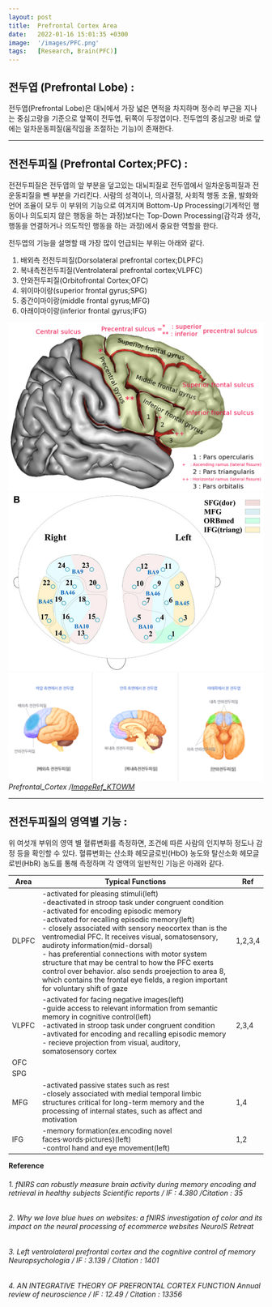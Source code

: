 ```yaml
---
layout: post
title:  Prefrontal Cortex Area
date:   2022-01-16 15:01:35 +0300
image:  '/images/PFC.png'
tags:   [Research, Brain(PFC)]
---
```



## 전두엽 (Prefrontal Lobe) : <br/>
전두엽(Prefrontal Lobe)은 대뇌에서 가장 넓은 면적을 차지하며 정수리 부근을 지나는 중심고랑을 기준으로 앞쪽이 전두엽, 뒤쪽이 두정엽이다. 전두엽의 중심고랑 바로 앞에는 일차운동피질(움직임을 조절하는 기능)이 존재한다.

___

## 전전두피질 (Prefrontal Cortex;PFC) : <br/>
전전두피질은 전두엽의 앞 부분을 덮고있는 대뇌피질로 전두엽에서 일차운동피질과 전운동피질을 뺀 부분을 가리킨다. 사람의 성격이나, 의사결정, 사회적 행동 조율, 발화와 언어 조율이 모두 이 부위의 기능으로 여겨지며 Bottom-Up Processing(기계적인 행동이나 의도되지 않은 행동을 하는 과정)보다는 Top-Down Processing(감각과 생각, 행동을 연결하거나 의도적인 행동을 하는 과정)에서 중요한 역할을 한다. <br/>

전두엽의 기능을 설명할 때 가장 많이 언급되는 부위는 아래와 같다.<br/>


1. 배외측 전전두피질(Dorsolateral prefrontal cortex;DLPFC)<br/>
2. 복내측전전두피질(Ventrolateral prefrontal cortex;VLPFC)<br/>
3. 안와전두피질(Orbitofrontal Cortex;OFC)<br/>
4. 위이마이랑(superior frontal gyrus;SPG)<br/>
5. 중간이마이랑(middle frontal gyrus;MFG)<br/>
6. 아래이마이랑(inferior frontal gyrus;IFG)<br/>

<div class="gallery-box">
  <div class="gallery">
    <img src="/images/Posting/ResearchReview/fNIRS/14.png" alt="Project">
    <img src="/images/Posting/ResearchReview/fNIRS/18.png" alt="Project">
  </div>
</div>

<div class="gallery-box">
  <div class="gallery">
    <img src="/images/Posting/ResearchReview/fNIRS/19.png" alt="Project">
  </div>
    <em>Prefrontal_Cortex /<a href="https://www.ktown1st.com/blog/BodynbrainWilshire/15039" target="_blank">ImageRef_KTOWM</a></em>
</div>

___

## 전전두피질의 영역별 기능 : <br/>
위 여섯개 부위의 영역 별 혈류변화를 측정하면, 조건에 따른 사람의 인지부하 정도나 감정 등을 확인할 수 있다.
혈류변화는 산소화 헤모글로빈(HbO) 농도와 탈산소화 헤모글로빈(HbR) 농도를 통해 측정하며 각 영역의 일반적인 기능은 아래와 같다.

|Area|Typical Functions|Ref|
|------|---|---|
|DLPFC|-activated for pleasing stimuli(left)<br/>-deactivated in stroop task under congruent condition<br/>-activated for encoding episodic memory<br/>-activated for recalling episodic memory(left)<br/>- closely associated with sensory neocortex than is the ventromedial PFC. It receives visual, somatosensory, audiroty information(mid-dorsal)<br/>- has preferential connections with motor system structure that may be central to how the PFC exerts control over behavior. also sends proejection to area 8, which contains the frontal eye fields, a region important for voluntary shift of gaze|1,2,3,4|
|VLPFC|-activated for facing negative images(left)<br/>-guide access to relevant information from semantic memory in cognitive control(left)<br/>-activated in stroop task under congruent condition<br/>-avtivated for encoding and recalling episodic memory<br/>- recieve projection from visual, auditory, somatosensory cortex|2,3,4|
|OFC||
|SPG|||
|MFG|-activated passive states such as rest<br/>-closely associated with medial temporal limbic structures critical for long-term memory and the processing of internal states, such as affect and motivation|1,4|
|IFG|-memory formation(ex.encoding novel faces·words·pictures)(left)<br/>-control hand and eye movement(left)|1,2|


**Reference**<br/>
###### 1. fNIRS can robustly measure brain activity during memory encoding and retrieval in healthy subjects *Scientific reports* / IF : 4.380 /Citation : 35<br/>
###### 2. Why we love blue hues on websites: a fNIRS investigation of color and its impact on the neural processing of ecommerce websites *NeuroIS Retreat*<br/>
###### 3. Left ventrolateral prefrontal cortex and the cognitive control of memory *Neuropsychologia* / IF : 3.139 / Citation : 1401<br/>
###### 4. AN INTEGRATIVE THEORY OF PREFRONTAL CORTEX FUNCTION *Annual review of neuroscience* / IF : 12.49 / Citation : 13356




